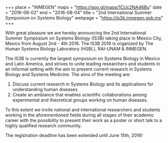 +++
place = "INMEGEN"
maps = "https://goo.gl/maps/1CUc2NA46Bu"
date = "2016-08-02"
end = "2016-08-04"
title = "2nd International Summer Symposium on Systems Biology"
webpage = "https://is3b.inmegen.gob.mx"
+++

With great pleasure we are hereby announcing the 2nd International Summer Symposium on Systems Biology (IS3B) taking place in Mexico City, Mexico from August 2nd - 4th 2016. The IS3B 2016 is organized by The Human Systems Biology Laboratory (HSBL), RAI-UNAM & INMEGEN.

The IS3B is currently the largest symposium on Systems Biology in Mexico and Latin America, and strives to unite leading researchers and students in an informal setting with the aim to present current research in Systems Biology and Systems Medicine. The aims of the meeting are:

1. Discuss current research in Systems Biology and its applications for understanding human diseases
2. Create an ambiance that enables scientific collaborations among experimental and theoretical groups working on human diseases.

To this extent we invite national and international researchers and students working in the aforementioned fields during all stages of their academic career with the possibility to present their work as a poster or short talk to a highly qualified research community.

The registration deadline has been extended until June 15th, 2016!
